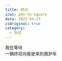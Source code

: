 ```yaml
---
title: 终点
icon: pen-to-square
date: 2025-04-27
isOriginal: true
category:
  - 杂记
---
```


<!-- more -->

<!-- ## 终点 -->


我在等待  
一辆终将向我驶来的救护车
